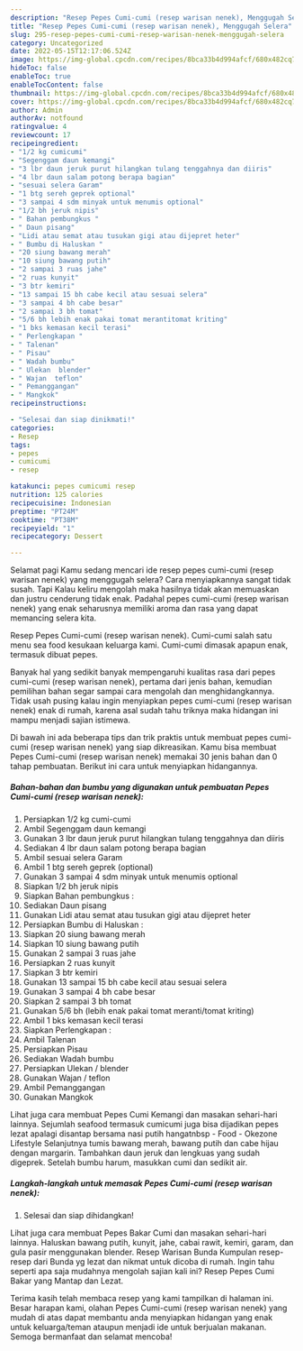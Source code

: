 ```yaml
---
description: "Resep Pepes Cumi-cumi (resep warisan nenek), Menggugah Selera"
title: "Resep Pepes Cumi-cumi (resep warisan nenek), Menggugah Selera"
slug: 295-resep-pepes-cumi-cumi-resep-warisan-nenek-menggugah-selera
category: Uncategorized
date: 2022-05-15T12:17:06.524Z
image: https://img-global.cpcdn.com/recipes/8bca33b4d994afcf/680x482cq70/pepes-cumi-cumi-resep-warisan-nenek-foto-resep-utama.jpg
hideToc: false
enableToc: true
enableTocContent: false
thumbnail: https://img-global.cpcdn.com/recipes/8bca33b4d994afcf/680x482cq70/pepes-cumi-cumi-resep-warisan-nenek-foto-resep-utama.jpg
cover: https://img-global.cpcdn.com/recipes/8bca33b4d994afcf/680x482cq70/pepes-cumi-cumi-resep-warisan-nenek-foto-resep-utama.jpg
author: Admin
authorAv: notfound
ratingvalue: 4
reviewcount: 17
recipeingredient:
- "1/2 kg cumicumi"
- "Segenggam daun kemangi"
- "3 lbr daun jeruk purut hilangkan tulang tenggahnya dan diiris"
- "4 lbr daun salam potong berapa bagian"
- "sesuai selera Garam"
- "1 btg sereh geprek optional"
- "3 sampai 4 sdm minyak untuk menumis optional"
- "1/2 bh jeruk nipis"
- " Bahan pembungkus "
- " Daun pisang"
- "Lidi atau semat atau tusukan gigi atau dijepret heter"
- " Bumbu di Haluskan "
- "20 siung bawang merah"
- "10 siung bawang putih"
- "2 sampai 3 ruas jahe"
- "2 ruas kunyit"
- "3 btr kemiri"
- "13 sampai 15 bh cabe kecil atau sesuai selera"
- "3 sampai 4 bh cabe besar"
- "2 sampai 3 bh tomat"
- "5/6 bh lebih enak pakai tomat merantitomat kriting"
- "1 bks kemasan kecil terasi"
- " Perlengkapan "
- " Talenan"
- " Pisau"
- " Wadah bumbu"
- " Ulekan  blender"
- " Wajan  teflon"
- " Pemanggangan"
- " Mangkok"
recipeinstructions:

- "Selesai dan siap dinikmati!"
categories:
- Resep
tags:
- pepes
- cumicumi
- resep

katakunci: pepes cumicumi resep 
nutrition: 125 calories
recipecuisine: Indonesian
preptime: "PT24M"
cooktime: "PT38M"
recipeyield: "1"
recipecategory: Dessert

---
```



Selamat pagi Kamu sedang mencari ide resep pepes cumi-cumi (resep warisan nenek) yang menggugah selera? Cara menyiapkannya sangat tidak susah. Tapi Kalau keliru mengolah maka hasilnya tidak akan memuaskan dan justru cenderung tidak enak. Padahal pepes cumi-cumi (resep warisan nenek) yang enak seharusnya memiliki aroma dan rasa yang dapat memancing selera kita.


Resep Pepes Cumi-cumi (resep warisan nenek). Cumi-cumi salah satu menu sea food kesukaan keluarga kami. Cumi-cumi dimasak apapun enak, termasuk dibuat pepes.

Banyak hal yang sedikit banyak mempengaruhi kualitas rasa dari pepes cumi-cumi (resep warisan nenek), pertama dari jenis bahan, kemudian pemilihan bahan segar sampai cara mengolah dan menghidangkannya. Tidak usah pusing kalau ingin menyiapkan pepes cumi-cumi (resep warisan nenek) enak di rumah, karena asal sudah tahu triknya maka hidangan ini mampu menjadi sajian istimewa.


Di bawah ini ada beberapa tips dan trik praktis untuk membuat pepes cumi-cumi (resep warisan nenek) yang siap dikreasikan. Kamu bisa membuat Pepes Cumi-cumi (resep warisan nenek) memakai 30 jenis bahan dan 0 tahap pembuatan. Berikut ini cara untuk menyiapkan hidangannya.

<!--inarticleads1-->

##### Bahan-bahan dan bumbu yang digunakan untuk pembuatan Pepes Cumi-cumi (resep warisan nenek):

1. Persiapkan 1/2 kg cumi-cumi
1. Ambil Segenggam daun kemangi
1. Gunakan 3 lbr daun jeruk purut hilangkan tulang tenggahnya dan diiris
1. Sediakan 4 lbr daun salam potong berapa bagian
1. Ambil sesuai selera Garam
1. Ambil 1 btg sereh geprek (optional)
1. Gunakan 3 sampai 4 sdm minyak untuk menumis optional
1. Siapkan 1/2 bh jeruk nipis
1. Siapkan  Bahan pembungkus :
1. Sediakan  Daun pisang
1. Gunakan Lidi atau semat atau tusukan gigi atau dijepret heter
1. Persiapkan  Bumbu di Haluskan :
1. Siapkan 20 siung bawang merah
1. Siapkan 10 siung bawang putih
1. Gunakan 2 sampai 3 ruas jahe
1. Persiapkan 2 ruas kunyit
1. Siapkan 3 btr kemiri
1. Gunakan 13 sampai 15 bh cabe kecil atau sesuai selera
1. Gunakan 3 sampai 4 bh cabe besar
1. Siapkan 2 sampai 3 bh tomat
1. Gunakan 5/6 bh (lebih enak pakai tomat meranti/tomat kriting)
1. Ambil 1 bks kemasan kecil terasi
1. Siapkan  Perlengkapan :
1. Ambil  Talenan
1. Persiapkan  Pisau
1. Sediakan  Wadah bumbu
1. Persiapkan  Ulekan / blender
1. Gunakan  Wajan / teflon
1. Ambil  Pemanggangan
1. Gunakan  Mangkok


Lihat juga cara membuat Pepes Cumi Kemangi dan masakan sehari-hari lainnya. Sejumlah seafood termasuk cumicumi juga bisa dijadikan pepes lezat apalagi disantap bersama nasi putih hangatnbsp - Food - Okezone Lifestyle Selanjutnya tumis bawang merah, bawang putih dan cabe hijau dengan margarin. Tambahkan daun jeruk dan lengkuas yang sudah digeprek. Setelah bumbu harum, masukkan cumi dan sedikit air. 

<!--inarticleads2-->

##### Langkah-langkah untuk memasak Pepes Cumi-cumi (resep warisan nenek):


1. Selesai dan siap dihidangkan!

Lihat juga cara membuat Pepes Bakar Cumi dan masakan sehari-hari lainnya. Haluskan bawang putih, kunyit, jahe, cabai rawit, kemiri, garam, dan gula pasir menggunakan blender. Resep Warisan Bunda Kumpulan resep-resep dari Bunda yg lezat dan nikmat untuk dicoba di rumah. Ingin tahu seperti apa saja mudahnya mengolah sajian kali ini? Resep Pepes Cumi Bakar yang Mantap dan Lezat. 

Terima kasih telah membaca resep yang kami tampilkan di halaman ini. Besar harapan kami, olahan Pepes Cumi-cumi (resep warisan nenek) yang mudah di atas dapat membantu anda menyiapkan hidangan yang enak untuk keluarga/teman ataupun menjadi ide untuk berjualan makanan. Semoga bermanfaat dan selamat mencoba!
